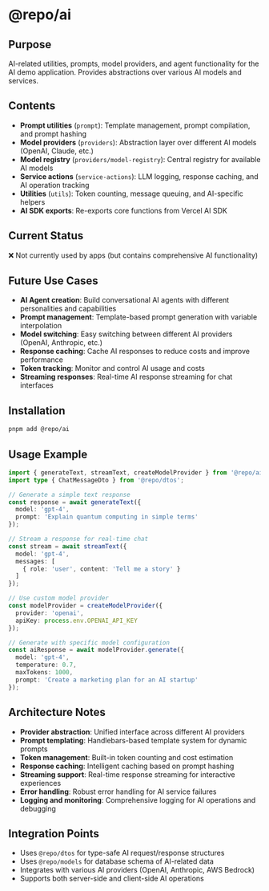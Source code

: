 # @repo/ai

## Purpose
AI-related utilities, prompts, model providers, and agent functionality for the AI demo application. Provides abstractions over various AI models and services.

## Contents
- **Prompt utilities** (`prompt`): Template management, prompt compilation, and prompt hashing
- **Model providers** (`providers`): Abstraction layer over different AI models (OpenAI, Claude, etc.)
- **Model registry** (`providers/model-registry`): Central registry for available AI models
- **Service actions** (`service-actions`): LLM logging, response caching, and AI operation tracking
- **Utilities** (`utils`): Token counting, message queuing, and AI-specific helpers
- **AI SDK exports**: Re-exports core functions from Vercel AI SDK

## Current Status
❌ Not currently used by apps (but contains comprehensive AI functionality)

## Future Use Cases
- **AI Agent creation**: Build conversational AI agents with different personalities and capabilities
- **Prompt management**: Template-based prompt generation with variable interpolation
- **Model switching**: Easy switching between different AI providers (OpenAI, Anthropic, etc.)
- **Response caching**: Cache AI responses to reduce costs and improve performance
- **Token tracking**: Monitor and control AI usage and costs
- **Streaming responses**: Real-time AI response streaming for chat interfaces

## Installation
```bash
pnpm add @repo/ai
```

## Usage Example
```typescript
import { generateText, streamText, createModelProvider } from '@repo/ai';
import type { ChatMessageDto } from '@repo/dtos';

// Generate a simple text response
const response = await generateText({
  model: 'gpt-4',
  prompt: 'Explain quantum computing in simple terms'
});

// Stream a response for real-time chat
const stream = await streamText({
  model: 'gpt-4',
  messages: [
    { role: 'user', content: 'Tell me a story' }
  ]
});

// Use custom model provider
const modelProvider = createModelProvider({
  provider: 'openai',
  apiKey: process.env.OPENAI_API_KEY
});

// Generate with specific model configuration
const aiResponse = await modelProvider.generate({
  model: 'gpt-4',
  temperature: 0.7,
  maxTokens: 1000,
  prompt: 'Create a marketing plan for an AI startup'
});
```

## Architecture Notes
- **Provider abstraction**: Unified interface across different AI providers
- **Prompt templating**: Handlebars-based template system for dynamic prompts
- **Token management**: Built-in token counting and cost estimation
- **Response caching**: Intelligent caching based on prompt hashing
- **Streaming support**: Real-time response streaming for interactive experiences
- **Error handling**: Robust error handling for AI service failures
- **Logging and monitoring**: Comprehensive logging for AI operations and debugging

## Integration Points
- Uses `@repo/dtos` for type-safe AI request/response structures
- Uses `@repo/models` for database schema of AI-related data
- Integrates with various AI providers (OpenAI, Anthropic, AWS Bedrock)
- Supports both server-side and client-side AI operations